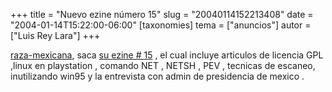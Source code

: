 +++
title = "Nuevo ezine número 15"
slug = "20040114152213408"
date = "2004-01-14T15:22:00-06:00"
[taxonomies]
tema = ["anuncios"]
autor = ["Luis Rey Lara"]
+++

[raza-mexicana](http://www.raza-mexicana.org), saca [su ezine \#
15](http://www.raza-mexicana.org/textos/revista/zip/raza015.zip) , el
cual incluye articulos de licencia GPL ,linux en playstation , comando
NET , NETSH , PEV , tecnicas de escaneo, inutilizando win95 y la
entrevista con admin de presidencia de mexico .

